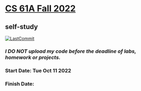 # [CS 61A Fall 2022](https://cs61a.org)
## self-study

[![LastCommit](https://img.shields.io/github/last-commit/xuyanshi/cs61a?style=flat-square)](https://github.com/xuyanshi/cs61a)

### ***I DO NOT upload my code before the deadline of labs, homework or projects.***

### Start Date:   Tue Oct 11 2022
### Finish Date:  
